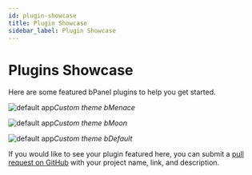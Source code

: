 ```yaml
---
id: plugin-showcase
title: Plugin Showcase
sidebar_label: Plugin Showcase
---
```


# Plugins Showcase
Here are some featured bPanel plugins to help you get started.


![default app](/bpanel-docs/img/themeshowcase-bMenace.png "blank bpanel")*Custom theme bMenace*

![default app](/bpanel-docs/img/themeshowcase-bMoon.png "blank bpanel")*Custom theme bMoon*

![default app](/bpanel-docs/img/themeshowcase-bDefault.png "blank bpanel")*Custom theme bDefault*


If you would like to see your plugin featured here, you can submit a [pull request on GitHub](https://github.com/bcoin-org/bpanel-docs/pulls) with your project name, link, and description.